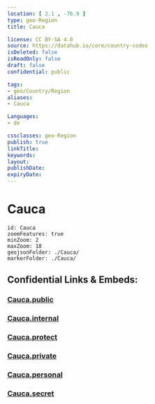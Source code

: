 ```yaml
---
location: [ 2.1 , -76.9 ] 
type: geo-Region
title: Cauca

license: CC BY-SA 4.0
source: https://datahub.io/core/country-codes
isDeleted: false
isReadOnly: false
draft: false
confidential: public

tags:
- geo/Country/Region
aliases:
- Cauca

Languages:
- de

cssclasses: geo-Region
publish: true
linkTitle: 
keywords: 
layout: 
publishDate: 
expiryDate: 
---
```


# Cauca

```leaflet
id: Cauca
zoomFeatures: true 
minZoom: 2 
maxZoom: 18
geojsonFolder: ./Cauca/
markerFolder: ./Cauca/
```


## Confidential Links & Embeds: 

### [Cauca.public](/_public/\Earth\Continent\America~South\Colombia\departments~ColombiaCauca.public.md) 

### [Cauca.internal](/_internal/\Earth\Continent\America~South\Colombia\departments~ColombiaCauca.internal.md) 

### [Cauca.protect](/_protect/\Earth\Continent\America~South\Colombia\departments~ColombiaCauca.protect.md) 

### [Cauca.private](/_private/\Earth\Continent\America~South\Colombia\departments~ColombiaCauca.private.md) 

### [Cauca.personal](/_personal/\Earth\Continent\America~South\Colombia\departments~ColombiaCauca.personal.md) 

### [Cauca.secret](/_secret/\Earth\Continent\America~South\Colombia\departments~ColombiaCauca.secret.md)

